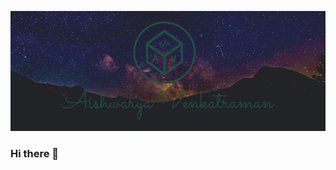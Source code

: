 ![Aishwarya Venkatraman](https://raw.githubusercontent.com/Aishwarya-Venkatraman/Aishwarya-Venkatraman/main/github_cover.png)

### Hi there 👋

<!--
**Aishwarya-Venkatraman/Aishwarya-Venkatraman** is a ✨ _special_ ✨ repository because its `README.md` (this file) appears on your GitHub profile.

Here are some ideas to get you started:

- 🔭 I’m currently working on ...
- 🌱 I’m currently learning ...
- 👯 I’m looking to collaborate on ...
- 🤔 I’m looking for help with ...
- 💬 Ask me about ...
- 📫 How to reach me: ...
- 😄 Pronouns: ...
- ⚡ Fun fact: ...
-->

